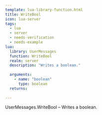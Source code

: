 ```yaml
---
template: lua-library-function.html
title: WriteBool
icon: lua-server
tags:
  - lua
  - server
  - needs-verification
  - needs-example
lua:
  library: UserMessages
  function: WriteBool
  realm: server
  description: "Writes a boolean."
  
  arguments:
    - name: "boolean"
      type: boolean
  returns:
    
---
```


<div class="lua__search__keywords">
UserMessages.WriteBool &#x2013; Writes a boolean.
</div>
